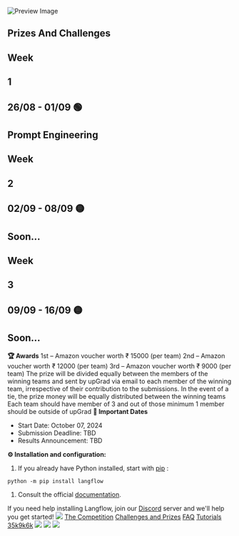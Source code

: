 ![Preview Image](https://framerusercontent.com/images/HBA5vNT8jvHlhjxkuAYiRS2WLWE.jpg)
## Prizes And Challenges
## Week
## 1
## 26/08 - 01/09 🟢
## Prompt Engineering
## Week
## 2
## 02/09 - 08/09 🟡
## Soon...
## Week
## 3
## 09/09 - 16/09 🟡
## Soon...
**🏆 Awards**
1st – Amazon voucher worth ₹ 15000 (per team)
2nd – Amazon voucher worth ₹ 12000 (per team)
3rd – Amazon voucher worth ₹ 9000 (per team)
The prize will be divided equally between the members of the winning teams and sent by upGrad via email to each member of the winning team, irrespective of their contribution to the submissions. In the event of a tie, the prize money will be equally distributed between the winning teams
Each team should have member of 3 and out of those minimum 1 member should be outside of upGrad
**📅 Important Dates**
  * Start Date: October 07, 2024
  * Submission Deadline: TBD
  * Results Announcement: TBD


**⚙️ Installation and configuration:**
  1. If you already have Python installed, start with [pip](https://www.langflow.org/pt/aidevs-upgrad/<https:/pip.pypa.io/en/stable/installation/>) :


```
python -m pip install langflow
```

  1. Consult the official [documentation](https://www.langflow.org/pt/aidevs-upgrad/<https:/docs.langflow.org/>).


If you need help installing Langflow, join our [Discord](https://www.langflow.org/pt/aidevs-upgrad/<https:/discord.gg/ZGrjF4v2N6>) server and we'll help you get started!
[![](https://framerusercontent.com/images/aPtLvraX9agw6nlGOAOwxlRHtKI.svg)](https://www.langflow.org/pt/aidevs-upgrad/<../old-home>)
[The Competition](https://www.langflow.org/pt/aidevs-upgrad/<../aidevs-upgrad>)
[Challenges and Prizes](https://www.langflow.org/pt/aidevs-upgrad/<./challenges>)
[FAQ](https://www.langflow.org/pt/aidevs-upgrad/<./faq>)
[Tutorials](https://www.langflow.org/pt/aidevs-upgrad/<./tutorials>)
[35k](https://www.langflow.org/pt/aidevs-upgrad/<https:/bit.ly/langflow>)[9k](https://www.langflow.org/pt/aidevs-upgrad/<https:/bit.ly/langflow-discord>)[6k](https://www.langflow.org/pt/aidevs-upgrad/<https:/twitter.com/langflow_ai>)
[![](https://framerusercontent.com/images/aPtLvraX9agw6nlGOAOwxlRHtKI.svg)](https://www.langflow.org/pt/aidevs-upgrad/<../old-home>)
[![](https://framerusercontent.com/images/aPtLvraX9agw6nlGOAOwxlRHtKI.svg)](https://www.langflow.org/pt/aidevs-upgrad/<../old-home>)
![](https://framerusercontent.com/images/XsXHkHpEp361famMUwzS6j9QHo.png)
